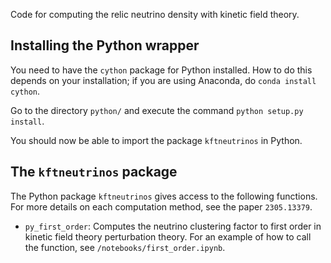 Code for computing the relic neutrino density with kinetic field theory.

## Installing the Python wrapper

You need to have the `cython` package for Python installed. How to do this depends on your installation; if you are using Anaconda, do `conda install cython`.

Go to the directory `python/` and execute the command `python setup.py install`.

You should now be able to import the package `kftneutrinos` in Python. 

## The `kftneutrinos` package

The Python package `kftneutrinos` gives access to the following functions. For more details on each computation method, see the paper `2305.13379`.

* `py_first_order`: Computes the neutrino clustering factor to first order in kinetic field theory perturbation theory. For an example of how to call the function, see `/notebooks/first_order.ipynb`.
